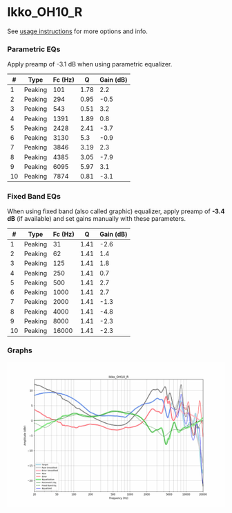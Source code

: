 # Ikko_OH10_R
See [usage instructions](https://github.com/jaakkopasanen/AutoEq#usage) for more options and info.

### Parametric EQs
Apply preamp of -3.1 dB when using parametric equalizer.

|   # | Type    |   Fc (Hz) |    Q |   Gain (dB) |
|-----|---------|-----------|------|-------------|
|   1 | Peaking |       101 | 1.78 |         2.2 |
|   2 | Peaking |       294 | 0.95 |        -0.5 |
|   3 | Peaking |       543 | 0.51 |         3.2 |
|   4 | Peaking |      1391 | 1.89 |         0.8 |
|   5 | Peaking |      2428 | 2.41 |        -3.7 |
|   6 | Peaking |      3130 | 5.3  |        -0.9 |
|   7 | Peaking |      3846 | 3.19 |         2.3 |
|   8 | Peaking |      4385 | 3.05 |        -7.9 |
|   9 | Peaking |      6095 | 5.97 |         3.1 |
|  10 | Peaking |      7874 | 0.81 |        -3.1 |

### Fixed Band EQs
When using fixed band (also called graphic) equalizer, apply preamp of **-3.4 dB** (if available) and set gains manually with these parameters.

|   # | Type    |   Fc (Hz) |    Q |   Gain (dB) |
|-----|---------|-----------|------|-------------|
|   1 | Peaking |        31 | 1.41 |        -2.6 |
|   2 | Peaking |        62 | 1.41 |         1.4 |
|   3 | Peaking |       125 | 1.41 |         1.8 |
|   4 | Peaking |       250 | 1.41 |         0.7 |
|   5 | Peaking |       500 | 1.41 |         2.7 |
|   6 | Peaking |      1000 | 1.41 |         2.7 |
|   7 | Peaking |      2000 | 1.41 |        -1.3 |
|   8 | Peaking |      4000 | 1.41 |        -4.8 |
|   9 | Peaking |      8000 | 1.41 |        -2.3 |
|  10 | Peaking |     16000 | 1.41 |        -2.3 |

### Graphs
![](./Ikko_OH10_R.png)
